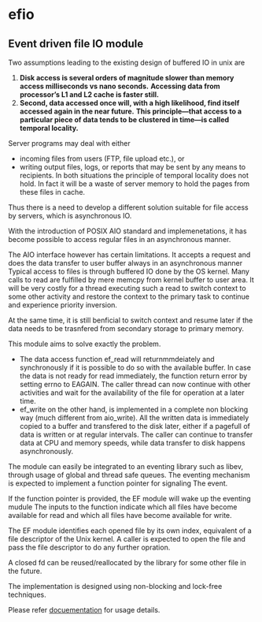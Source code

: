 # efio
## Event driven file IO module ##

Two assumptions leading to the existing design of buffered IO in unix are
1. **Disk access is several orders of magnitude slower than memory access milliseconds vs nano seconds.**
   **Accessing data from processor’s L1 and L2 cache is faster still.**
2. **Second, data accessed once will, with a high likelihood, find itself accessed again in the near future.**
   **This principle—that access to a particular piece of data tends to be clustered in time—is called**
   **temporal locality.**

Server programs may deal with either 
- incoming files from users (FTP, file upload etc.), or
- writing output files, logs, or reports that may be sent by any means to recipients. In both situations the principle of temporal locality does not hold. In fact it will be a waste of server memory to hold the pages from these files in cache.

Thus there is a need to develop a different solution suitable for file access by servers, which is asynchronous IO.

With the introduction of POSIX AIO standard and implemenetations, it has become possible to access regular
files in an asynchronous manner.

The AIO interface however has certain limitations.
It accepts a request and does the data transfer to user buffer always in an asynchronous manner
Typical access to files is through buffered IO done by the OS kernel. Many calls to read are fulfilled by mere
memcpy from kernel buffer to user area. It will be very costly for a thread executing such a read to switch context
to some other activity and restore the context to the primary task to continue and experience priority inversion.

At the same time, it is still benficial to switch context and resume later if the data needs to be trasnfered from
secondary storage to primary memory.

This module aims to solve exactly the problem.
- The data access function ef_read will returnmmdeiately and synchronously if it is possible to do so with the available buffer. In case the data is not ready for read immediately, the function return error by setting errno to EAGAIN. The caller thread can now continue with other activities and wait for the availability of the file for operation at a later time.
- ef_write on the other hand, is implemented in a complete non blocking way (much different from aio_write). All the written data is immediately copied to a buffer and transfered to the disk later, either if a pagefull of data is written or at regular intervals. The caller can continue to transfer data at CPU and memory speeds, while data transfer to disk happens asynchronously.

The module can easily be integrated to an eventing library such as libev, through usage of global and thread safe
queues. The eventing mechanism  is expected to implement a function pointer for signaling The event.

If the function pointer is provided, the EF module will wake up the eventing mudule
The inputs to the function  indicate which all files have become available for read and
which all files have become available for write.

The EF module identifies each opened file by its own index, equivalent of a file descriptor of the Unix kernel.
A caller is expected to open the file and pass the file descriptor to do any further opration.

A closed fd can be reused/reallocated by the library for some other file in the future.

The implementation is designed using non-blocking and lock-free techniques.


Please refer [docuementation](https://github.com/Tekenlight/efio/wiki) for usage details.
